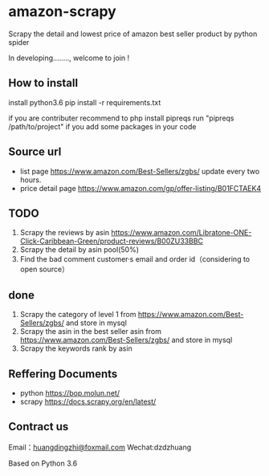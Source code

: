 # amazon-scrapy
Scrapy the  detail and lowest price of amazon  best seller product by python spider
 
In developing........, welcome to join ! 

## How to install
install python3.6
pip install -r requirements.txt

if you are contributer
recommend to php install pipreqs
run "pipreqs /path/to/project" if you add some packages in your code 


## Source url
* list page
https://www.amazon.com/Best-Sellers/zgbs/     update every two hours.
* price detail page
https://www.amazon.com/gp/offer-listing/B01FCTAEK4  


## TODO
1. Scrapy the reviews by asin https://www.amazon.com/Libratone-ONE-Click-Caribbean-Green/product-reviews/B00ZU33BBC
2. Scrapy the detail by asin pool(50%)
3. Find the bad comment customer·s email and order id（considering to open source）

## done
1. Scrapy  the category of level 1 from https://www.amazon.com/Best-Sellers/zgbs/ and store in mysql
2. Scrapy the asin in the best seller asin from https://www.amazon.com/Best-Sellers/zgbs/ and store in mysql
3. Scrapy the keywords rank by asin 


## Reffering Documents
* python https://bop.molun.net/
* scrapy https://docs.scrapy.org/en/latest/

## Contract us
Email：huangdingzhi@foxmail.com
Wechat:dzdzhuang

Based on  Python 3.6




